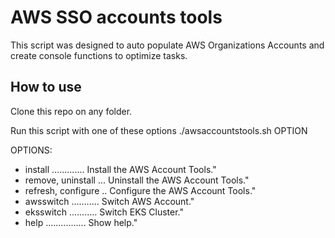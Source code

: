 # AWS SSO accounts tools
This script was designed to auto populate AWS Organizations Accounts and create console functions to optimize tasks.

## How to use

Clone this repo on any folder.

Run this script with one of these options
./awsaccountstools.sh OPTION

OPTIONS:
* install ............. Install the AWS Account Tools."
* remove, uninstall ... Uninstall the AWS Account Tools."
* refresh, configure .. Configure the AWS Account Tools."
* awsswitch ........... Switch AWS Account."
* eksswitch ........... Switch EKS Cluster."
* help ................ Show help."
    